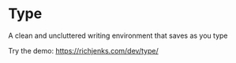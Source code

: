# Type

A clean and uncluttered writing environment that saves as you type

Try the demo: https://richjenks.com/dev/type/